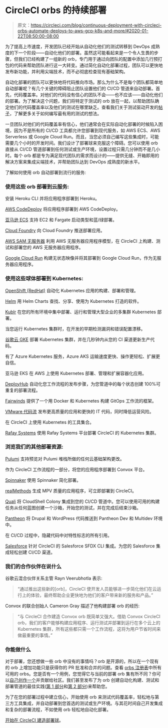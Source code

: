 # CircleCI orbs 的持续部署

> 原文：<https://circleci.com/blog/continuous-deployment-with-circleci-orbs-automate-deploys-to-aws-gcp-k8s-and-more/#2020-01-22T08:50:00-08:00>

为了提高上市速度，开发团队已经开始从自动化他们的测试转移到 DevOps 成熟度的下一个阶段——自动化他们的部署。虽然这可能看起来是一个令人生畏的步骤，但我们已经构建了一组新的 orb，专门用于通过向团队的配置中添加几行预打包的代码来帮助团队进行这一大转变。通过简化自动化部署过程，团队可以更快地发布新功能，并利用尖端技术，而不必彻底检查现有基础架构。

自动化部署的团队可以更快地将代码推向市场。那么为什么不是每个团队都简单地自动部署呢？有几个关键的障碍阻止团队设置他们的 CI/CD 管道来自动部署。首先，代码覆盖率。对他们的代码没有信心的团队不会——也不应该——自动化他们的部署。为了解决这个问题，我们将特定于测试的 orb 放在一起，以帮助团队确定他们的代码覆盖率以及他们的测试在哪里缺乏。查看我们关于测试驱动开发的[帖子](https://circleci.com/blog/how-to-test-software-part-ii-tdd-and-bdd/)，了解更多关于如何编写最有用的测试的想法。

一旦团队对他们的代码覆盖率有信心，他们通常会在实际自动化部署的时候陷入困境，因为不是所有的 CI/CD 工具都允许您部署到现代服务，如 AWS ECS、AWS Serverless 或 Google Cloud Run。而且，当您必须自己编写这些集成时，可能需要几个小时的开发时间。我们设计了部署球来克服这个障碍。您可以使用 orb 直接从 CI/CD 管道部署到任何测试或生产环境，设置过程只需几分钟而不是几小时。每个 orb 都是专为满足现代团队的需求而设计的——提供无缝、开箱即用的解决方案来集成尖端技术，并帮助团队达到 DevOps 成熟度的新水平。

了解如何使用 orb 自动部署到流行的服务:

### 使用这些 orb 部署到云服务:

安装 Heroku CLI 并将应用程序部署到 Heroku。

[AWS CodeDeploy](https://circleci.com/developer/orbs/orb/circleci/aws-code-deploy)
将应用程序部署到 AWS CodeDeploy。

[亚马逊 ECS](https://circleci.com/developer/orbs/orb/circleci/aws-ecs)
支持 EC2 和 Fargate 启动类型和蓝/绿部署。

[Cloud Foundry](https://circleci.com/developer/orbs/orb/circleci/cloudfoundry)
向 Cloud Foundry 推送部署应用。

[AWS SAM 无服务器](https://circleci.com/developer/orbs/orb/circleci/aws-sam-serverless)
利用 AWS 无服务器应用程序模型，在 CircleCI 上构建、测试和部署您的 AWS 无服务器应用程序。

[Google Cloud Run](https://circleci.com/developer/orbs/orb/circleci/gcp-cloud-run)
构建无状态映像并将其部署到 Google Cloud Run，作为无服务器应用程序。

### 使用这些球体部署到 Kubernetes:

[OpenShift (RedHat)](https://circleci.com/developer/orbs/orb/circleci/redhat-openshift)
自动化 Kubernetes 应用的构建、部署和管理。

[Helm](https://circleci.com/developer/orbs/orb/circleci/helm)
用 Helm Charts 查找、分享、使用为 Kubernetes 打造的软件。

[Kublr](https://circleci.com/developer/orbs/orb/kublr/kublr-api)
在您的所有环境中集中部署、运行和管理大型企业的多集群 Kubernetes 部署。

当您运行 Kubernetes 集群时，在开发的早期检测漏洞和错误配置漂移。

[谷歌云 GKE](https://circleci.com/developer/orbs/orb/circleci/gcp-gke)
部署 Kubernetes 集群，并在几秒钟内从您的 CI 渠道更新生产代码。

有了 Azure Kubernetes 服务，Azure AKS
运输速度更快、操作更轻松、扩展更自信。

亚马逊 EKS
在 AWS 上使用 Kubernetes 部署、管理和扩展容器化应用。

[DeployHub](https://circleci.com/developer/orbs/orb/deployhub/deployhub-orb)
自动化您工作流程的发布步骤，为您管道中的每个状态创建 100%可重复的部署流程。

[Fairwinds](https://circleci.com/developer/orbs/orb/fairwinds/rok8s-scripts)
提供了一个用 Docker 和 Kubernetes 构建 GitOps 工作流的框架。

[VMware 代码流](https://circleci.com/developer/orbs/orb/vmware/codestream)
发布更高质量的应用和更快的 IT 代码，同时降低运营风险。

在 CircleCI 上使用 Kubernetes 的工具集合。

[Rafay Systems](https://circleci.com/developer/orbs/orb/rafaysystems/rafay)
使用 Rafay Systems 平台部署 CircleCI 的 Kubernetes 集群。

### 浏览我们的其他部署资源:

[Pulumi](https://circleci.com/developer/orbs/orb/pulumi/pulumi)
支持预览对 Pulumi 堆栈所做的任何云基础架构更改。

作为 CircleCI 工作流程的一部分，将您的应用程序部署到 Convox 平台。

[Spinnaker](https://circleci.com/developer/orbs/orb/circleci/spinnaker)
使用 Spinnaker 简化部署。

[realMethods](https://circleci.com/developer/orbs/orb/realmethods/appgen)
生成 MPV 质量的应用程序，可立即部署到 CircleCI。

[Quali](https://circleci.com/developer/orbs/orb/quali/cloudshell-colony)
将 CloudShell Colony 集成到您的 CI/CD 管道中。您可以使用可用的构建任务从任何蓝图创建一个沙箱，开始您的测试，并在完成后结束沙箱。

[Pantheon](https://circleci.com/developer/orbs/orb/pantheon-systems/pantheon)
将 Drupal 和 WordPress 代码推送到 Pantheon Dev 和 Multidev 环境中。

在 CI/CD 过程中，隐藏代码中对特性标志的所有引用。

[Salesforce](https://circleci.com/developer/orbs/orb/circleci/salesforce-sfdx)
针对 CircleCI 的 Salesforce SFDX CLI 集成。为您的 Salesforce 集成轻松创建 CI/CD 渠道。

### 我们的合作伙伴在说什么

谷歌云混合伙伴关系主管 Rayn Veerubhotla 表示:

> “通过推出这些新的[orb]，CircleCI 使开发人员能够进一步简化他们在云运行上的体验，最终帮助企业更快地为他们的客户带来新的服务和产品。”

Convox 的联合创始人 Cameron Gray 描述了他构建部署 orb 的经历:

> “与 CircleCI 合作建造 Convox orb 既简单又强大。借助 Convox CircleCI orb，我们的客户能够构建应用程序、运行测试并部署到运行在多个云上的 Kubernetes 集群，所有这些都只需一个工作流程，这将为用户节省时间来做最重要的事情。”

### 你能做什么

对于部署，您还想做一些 orb 中没有的事情吗？orb 是开源的，所以在一个现有的 orb 上增加功能只是获得你的 PR 批准和合并的问题。查看 [orbs 注册表](https://circleci.com/developer/orbs)中所有可用的 orbs。您是否有一个用例，您觉得它与当前的部署 orb 集有所不同？你可以[自己创作一个](https://circleci.com/blog/how-to-make-an-easy-and-valuable-open-source-contribution-with-circleci-orbs/)并贡献给社区。我们甚至发布了为 orb 创建自动化构建、测试和部署管道的最佳实践([第 1 部分](https://circleci.com/blog/creating-automated-build-test-and-deploy-workflows-for-orbs/)和[第 2 部分](https://circleci.com/blog/creating-automated-build-test-and-deploy-workflows-for-orbs-part-2/))来帮助您。

为了在您的部署过程中建立信心，开始使用 orb 来测试代码覆盖率，轻松地与第三方工具集成，并自动部署到您首选的测试或生产环境。与其花时间自己开发集成和复杂的部署流程，不如使用 orb 轻松地自动化部署。

[开始在 CircleCI 建造部署球](https://circleci.com/developer/orbs)。